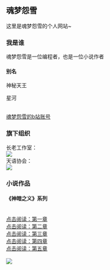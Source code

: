 ## 魂梦怨雪

这里是魂梦怨雪的个人网站~

### 我是谁
  魂梦怨雪是一位编程者，也是一位小说作者
  
#### 别名
  <p>神秘天王</p>
  <p>星河</p>
  <br/><a href="https://space.bilibili.com/1083432442">魂梦怨雪的b站账号</a>
  
### 旗下组织
  长老工作室：
  <br/><a href="https://hunmengyuanxue.github.io/zls/"><img src="https://user-images.githubusercontent.com/103264657/162600682-b34cf3c9-2837-4483-ad1c-ee200e964bbc.png"></a>
  <br/>天语协会：
  <br/><a href="https://hunmengyuanxue.github.io/tianyu/"><img src="https://user-images.githubusercontent.com/103264657/162600685-608cb49f-0b8c-4c3a-b529-4a1243975652.png"></a>

### 小说作品
#### 《神暗之义》系列
<br/><a href="https://www.bilibili.com/read/cv15646694">点击阅读：第一章</a>
<br/><a href="https://www.bilibili.com/read/cv15738658">点击阅读：第二章</a>
<br/><a href="https://www.bilibili.com/read/cv15858367">点击阅读：第三章</a>
<br/><a href="https://www.bilibili.com/read/cv16073948">点击阅读：第四章</a>
<br/><a href="https://www.bilibili.com/read/cv16422275">点击阅读：第五章</a>
<br/>
<br/><img src="https://user-images.githubusercontent.com/103264657/162605725-704d8a71-5753-43ee-90ed-7a6924d91328.png">
